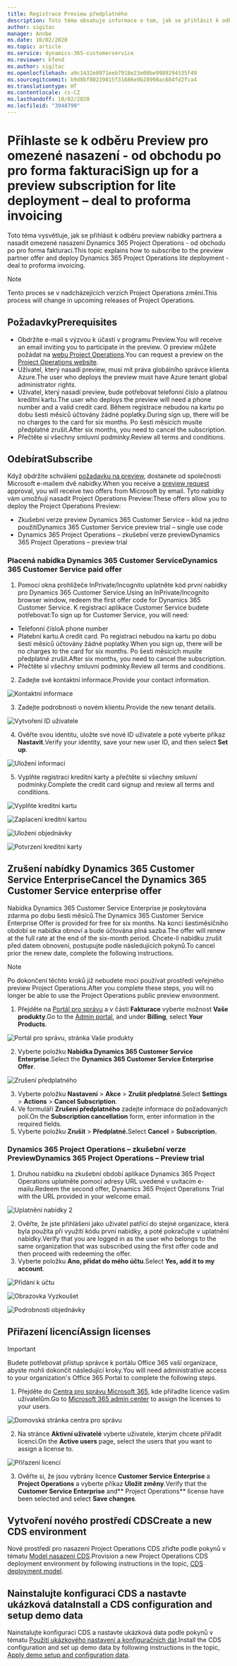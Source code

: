 ```yaml
---
title: Registrace Preview předplatného
description: Toto téma obsahuje informace o tom, jak se přihlásit k odběru a nasadit omezené nasazení Project Operations - od obchodu po pro forma fakturaci.
author: sigitac
manager: Annbe
ms.date: 10/02/2020
ms.topic: article
ms.service: dynamics-365-customerservice
ms.reviewer: kfend
ms.author: sigitac
ms.openlocfilehash: a9c1432e8971eeb7918e23e00be9989294335f49
ms.sourcegitcommit: b9d8bf00239815f31686e9b28998ac684fd2fca4
ms.translationtype: HT
ms.contentlocale: cs-CZ
ms.lasthandoff: 10/02/2020
ms.locfileid: "3948799"
---
```

# <a name="sign-up-for-a-preview-subscription-for-lite-deployment--deal-to-proforma-invoicing"></a><span data-ttu-id="f55bf-103">Přihlaste se k odběru Preview pro omezené nasazení - od obchodu po pro forma fakturaci</span><span class="sxs-lookup"><span data-stu-id="f55bf-103">Sign up for a preview subscription for lite deployment – deal to proforma invoicing</span></span>

<span data-ttu-id="f55bf-104">Toto téma vysvětluje, jak se přihlásit k odběru preview nabídky partnera a nasadit omezené nasazení Dynamics 365 Project Operations - od obchodu po pro forma fakturaci.</span><span class="sxs-lookup"><span data-stu-id="f55bf-104">This topic explains how to subscribe to the preview partner offer and deploy Dynamics 365 Project Operations lite deployment - deal to proforma invoicing.</span></span>

> [!NOTE]
> <span data-ttu-id="f55bf-105">Tento proces se v nadcházejících verzích Project Operations změní.</span><span class="sxs-lookup"><span data-stu-id="f55bf-105">This process will change in upcoming releases of Project Operations.</span></span>

## <a name="prerequisites"></a><span data-ttu-id="f55bf-106">Požadavky</span><span class="sxs-lookup"><span data-stu-id="f55bf-106">Prerequisites</span></span>

- <span data-ttu-id="f55bf-107">Obdržíte e-mail s výzvou k účasti v programu Preview.</span><span class="sxs-lookup"><span data-stu-id="f55bf-107">You will receive an email inviting you to participate in the preview.</span></span> <span data-ttu-id="f55bf-108">O preview můžete požádat na [webu Project Operations](https://dynamics.microsoft.com/en-us/project-operations/overview/).</span><span class="sxs-lookup"><span data-stu-id="f55bf-108">You can request a preview on the [Project Operations website](https://dynamics.microsoft.com/en-us/project-operations/overview/).</span></span>
- <span data-ttu-id="f55bf-109">Uživatel, který nasadí preview, musí mít práva globálního správce klienta Azure.</span><span class="sxs-lookup"><span data-stu-id="f55bf-109">The user who deploys the preview must have Azure tenant global administrator rights.</span></span>
- <span data-ttu-id="f55bf-110">Uživatel, který nasadí preview, bude potřebovat telefonní číslo a platnou kreditní kartu.</span><span class="sxs-lookup"><span data-stu-id="f55bf-110">The user who deploys the preview will need a phone number and a valid credit card.</span></span> <span data-ttu-id="f55bf-111">Během registrace nebudou na kartu po dobu šesti měsíců účtovány žádné poplatky.</span><span class="sxs-lookup"><span data-stu-id="f55bf-111">During sign up, there will be no charges to the card for six months.</span></span> <span data-ttu-id="f55bf-112">Po šesti měsících musíte předplatné zrušit.</span><span class="sxs-lookup"><span data-stu-id="f55bf-112">After six months, you need to cancel the subscription.</span></span> 
- <span data-ttu-id="f55bf-113">Přečtěte si všechny smluvní podmínky.</span><span class="sxs-lookup"><span data-stu-id="f55bf-113">Review all terms and conditions.</span></span>

## <a name="subscribe"></a><span data-ttu-id="f55bf-114">Odebírat</span><span class="sxs-lookup"><span data-stu-id="f55bf-114">Subscribe</span></span>

<span data-ttu-id="f55bf-115">Když obdržíte schválení [požadavku na preview](https://forms.office.com/FormsPro/Pages/ResponsePage.aspx?id=v4j5cvGGr0GRqy180BHbR56j8lZs0FdAvwT75_WNFyxUMkRDV1NYQU5TNjE2VjhKOVBUNVg2R0s1NC4u), dostanete od společnosti Microsoft e-mailem dvě nabídky.</span><span class="sxs-lookup"><span data-stu-id="f55bf-115">When you receive a [preview request](https://forms.office.com/FormsPro/Pages/ResponsePage.aspx?id=v4j5cvGGr0GRqy180BHbR56j8lZs0FdAvwT75_WNFyxUMkRDV1NYQU5TNjE2VjhKOVBUNVg2R0s1NC4u) approval, you will receive two offers from Microsoft by email.</span></span> <span data-ttu-id="f55bf-116">Tyto nabídky vám umožňují nasadit Project Operations Preview:</span><span class="sxs-lookup"><span data-stu-id="f55bf-116">These offers allow you to deploy the Project Operations Preview:</span></span>

- <span data-ttu-id="f55bf-117">Zkušební verze preview Dynamics 365 Customer Service – kód na jedno použití</span><span class="sxs-lookup"><span data-stu-id="f55bf-117">Dynamics 365 Customer Service preview trial – single use code</span></span>
- <span data-ttu-id="f55bf-118">Dynamics 365 Project Operations – zkušební verze preview</span><span class="sxs-lookup"><span data-stu-id="f55bf-118">Dynamics 365 Project Operations – preview trial</span></span>

### <a name="dynamics-365-customer-service-paid-offer"></a><span data-ttu-id="f55bf-119">Placená nabídka Dynamics 365 Customer Service</span><span class="sxs-lookup"><span data-stu-id="f55bf-119">Dynamics 365 Customer Service paid offer</span></span>

1. <span data-ttu-id="f55bf-120">Pomocí okna prohlížeče InPrivate/Incognito uplatněte kód první nabídky pro Dynamics 365 Customer Service.</span><span class="sxs-lookup"><span data-stu-id="f55bf-120">Using an InPrivate/Incognito browser window, redeem the first offer code for Dynamics 365 Customer Service.</span></span> <span data-ttu-id="f55bf-121">K registraci aplikace Customer Service budete potřebovat:</span><span class="sxs-lookup"><span data-stu-id="f55bf-121">To sign up for Customer Service, you will need:</span></span>

- <span data-ttu-id="f55bf-122">Telefonní číslo</span><span class="sxs-lookup"><span data-stu-id="f55bf-122">A phone number</span></span>
- <span data-ttu-id="f55bf-123">Platební kartu.</span><span class="sxs-lookup"><span data-stu-id="f55bf-123">A credit card.</span></span> <span data-ttu-id="f55bf-124">Po registraci nebudou na kartu po dobu šesti měsíců účtovány žádné poplatky.</span><span class="sxs-lookup"><span data-stu-id="f55bf-124">When you sign up, there will be no charges to the card for six months.</span></span> <span data-ttu-id="f55bf-125">Po šesti měsících musíte předplatné zrušit.</span><span class="sxs-lookup"><span data-stu-id="f55bf-125">After six months, you need to cancel the subscription.</span></span>
- <span data-ttu-id="f55bf-126">Přečtěte si všechny smluvní podmínky.</span><span class="sxs-lookup"><span data-stu-id="f55bf-126">Review all terms and conditions.</span></span>

2. <span data-ttu-id="f55bf-127">Zadejte své kontaktní informace.</span><span class="sxs-lookup"><span data-stu-id="f55bf-127">Provide your contact information.</span></span>

![Kontaktní informace](./media/1ContactInformation.png)

3. <span data-ttu-id="f55bf-129">Zadejte podrobnosti o novém klientu.</span><span class="sxs-lookup"><span data-stu-id="f55bf-129">Provide the new tenant details.</span></span>

![Vytvoření ID uživatele](./media/2CreateUserID.png)

4. <span data-ttu-id="f55bf-131">Ověřte svou identitu, uložte své nové ID uživatele a poté vyberte příkaz **Nastavit**.</span><span class="sxs-lookup"><span data-stu-id="f55bf-131">Verify your identity, save your new user ID, and then select **Set up**.</span></span>

![Uložení informací](./media/3SaveInfo.png)

5. <span data-ttu-id="f55bf-133">Vyplňte registraci kreditní karty a přečtěte si všechny smluvní podmínky.</span><span class="sxs-lookup"><span data-stu-id="f55bf-133">Complete the credit card signup and review all terms and conditions.</span></span> 

![Vyplňte kreditní kartu](./media/4CompleteCreditCard.png)

![Zaplacení kreditní kartou](./media/5CreditCardCheckout.png)

![Uložení objednávky](./media/6SaveOrder.png)

![Potvrzení kreditní karty](./media/7Confirmation.png)

## <a name="cancel-the-dynamics-365-customer-service-enterprise-offer"></a><span data-ttu-id="f55bf-138">Zrušení nabídky Dynamics 365 Customer Service Enterprise</span><span class="sxs-lookup"><span data-stu-id="f55bf-138">Cancel the Dynamics 365 Customer Service enterprise offer</span></span>

<span data-ttu-id="f55bf-139">Nabídka Dynamics 365 Customer Service Enterprise je poskytována zdarma po dobu šesti měsíců.</span><span class="sxs-lookup"><span data-stu-id="f55bf-139">The Dynamics 365 Customer Service Enterprise Offer is provided for free for six months.</span></span> <span data-ttu-id="f55bf-140">Na konci šestiměsíčního období se nabídka obnoví a bude účtována plná sazba.</span><span class="sxs-lookup"><span data-stu-id="f55bf-140">The offer will renew at the full rate at the end of the six-month period.</span></span> <span data-ttu-id="f55bf-141">Chcete-li nabídku zrušit před datem obnovení, postupujte podle následujících pokynů.</span><span class="sxs-lookup"><span data-stu-id="f55bf-141">To cancel prior the renew date, complete the following instructions.</span></span> 

> [!NOTE]
> <span data-ttu-id="f55bf-142">Po dokončení těchto kroků již nebudete moci používat prostředí veřejného preview Project Operations.</span><span class="sxs-lookup"><span data-stu-id="f55bf-142">After you complete these steps, you will no longer be able to use the Project Operations public preview environment.</span></span>

1. <span data-ttu-id="f55bf-143">Přejděte na [Portál pro správu](https://admin.microsoft.com/) a v části **Fakturace** vyberte možnost **Vaše produkty**.</span><span class="sxs-lookup"><span data-stu-id="f55bf-143">Go to the [Admin portal](https://admin.microsoft.com/), and under **Billing**, select **Your Products**.</span></span>

![Portál pro správu, stránka Vaše produkty](./media/8AdminPortal.png)

2. <span data-ttu-id="f55bf-145">Vyberte položku **Nabídka Dynamics 365 Customer Service Enterprise**.</span><span class="sxs-lookup"><span data-stu-id="f55bf-145">Select the **Dynamics 365 Customer Service Enterprise Offer**.</span></span>

![Zrušení předplatného](./media/9CancelSubscription.png)

3. <span data-ttu-id="f55bf-147">Vyberte položku **Nastavení** > **Akce** > **Zrušit předplatné**.</span><span class="sxs-lookup"><span data-stu-id="f55bf-147">Select **Settings** > **Actions** > **Cancel Subscription**.</span></span>
4. <span data-ttu-id="f55bf-148">Ve formuláři **Zrušení předplatného** zadejte informace do požadovaných polí.</span><span class="sxs-lookup"><span data-stu-id="f55bf-148">On the **Subscription cancellation** form, enter information in the required fields.</span></span>
5. <span data-ttu-id="f55bf-149">Vyberte položku **Zrušit** > **Předplatné.**</span><span class="sxs-lookup"><span data-stu-id="f55bf-149">Select **Cancel** > **Subscription.**</span></span>

### <a name="dynamics-365-project-operations--preview-trial"></a><span data-ttu-id="f55bf-150">Dynamics 365 Project Operations – zkušební verze Preview</span><span class="sxs-lookup"><span data-stu-id="f55bf-150">Dynamics 365 Project Operations – Preview trial</span></span>

1. <span data-ttu-id="f55bf-151">Druhou nabídku na zkušební období aplikace Dynamics 365 Project Operations uplatněte pomocí adresy URL uvedené v uvítacím e-mailu.</span><span class="sxs-lookup"><span data-stu-id="f55bf-151">Redeem the second offer, Dynamics 365 Project Operations Trial with the URL provided in your welcome email.</span></span>

![Uplatnění nabídky 2](./media/10RedeemOffer2.png)

2. <span data-ttu-id="f55bf-153">Ověřte, že jste přihlášeni jako uživatel patřící do stejné organizace, která byla použita při využití kódu první nabídky, a poté pokračujte v uplatnění nabídky.</span><span class="sxs-lookup"><span data-stu-id="f55bf-153">Verify that you are logged in as the user who belongs to the same organization that was subscribed using the first offer code and then proceed with redeeming the offer.</span></span> 
3. <span data-ttu-id="f55bf-154">Vyberte položku **Ano, přidat do mého účtu**.</span><span class="sxs-lookup"><span data-stu-id="f55bf-154">Select **Yes, add it to my account**.</span></span>

![Přidání k účtu](./media/11AddToAccount.png)

![Obrazovka Vyzkoušet](./media/12TryNow.png)

![Podrobnosti objednávky](./media/13Confirmation.png)

## <a name="assign-licenses"></a><span data-ttu-id="f55bf-158">Přiřazení licencí</span><span class="sxs-lookup"><span data-stu-id="f55bf-158">Assign licenses</span></span>

> [!IMPORTANT]
> <span data-ttu-id="f55bf-159">Budete potřebovat přístup správce k portálu Office 365 vaší organizace, abyste mohli dokončit následující kroky.</span><span class="sxs-lookup"><span data-stu-id="f55bf-159">You will need administrative access to your organization's Office 365 Portal to complete the following steps.</span></span>

1. <span data-ttu-id="f55bf-160">Přejděte do [Centra pro správu Microsoft 365](https://portal.office.com/), kde přiřadíte licence vašim uživatelům.</span><span class="sxs-lookup"><span data-stu-id="f55bf-160">Go to [Microsoft 365 admin center](https://portal.office.com/) to assign the licenses to your users.</span></span>

![Domovská stránka centra pro správu](./media/14AdminPortal.png)

2. <span data-ttu-id="f55bf-162">Na stránce **Aktivní uživatelé** vyberte uživatele, kterým chcete přiřadit licenci.</span><span class="sxs-lookup"><span data-stu-id="f55bf-162">On the **Active users** page, select the users that you want to assign a license to.</span></span>

![Přiřazení licencí](./media/15AssignLicenses.png)

3. <span data-ttu-id="f55bf-164">Ověřte si, že jsou vybrány licence **Customer Service Enterprise** a **Project Operations** a vyberte příkaz **Uložit změny**.</span><span class="sxs-lookup"><span data-stu-id="f55bf-164">Verify that the **Customer Service Enterprise** and\*\* Project Operations\*\* license have been selected and select **Save changes**.</span></span>

## <a name="create-a-new-cds-environment"></a><span data-ttu-id="f55bf-165">Vytvoření nového prostředí CDS</span><span class="sxs-lookup"><span data-stu-id="f55bf-165">Create a new CDS environment</span></span>

<span data-ttu-id="f55bf-166">Nové prostředí pro nasazení Project Operations CDS zřiďte podle pokynů v tématu [Model nasazení CDS](lite-deployment.md).</span><span class="sxs-lookup"><span data-stu-id="f55bf-166">Provision a new Project Operations CDS deployment environment by following instructions in the topic, [CDS deployment model](lite-deployment.md).</span></span>

## <a name="install-a-cds-configuration-and-setup-demo-data"></a><span data-ttu-id="f55bf-167">Nainstalujte konfiguraci CDS a nastavte ukázková data</span><span class="sxs-lookup"><span data-stu-id="f55bf-167">Install a CDS configuration and setup demo data</span></span>

<span data-ttu-id="f55bf-168">Nainstalujte konfiguraci CDS a nastavte ukázková data podle pokynů v tématu [Použití ukázkového nastavení a konfiguračních dat](lite-apply-demo-setup-config-data.md).</span><span class="sxs-lookup"><span data-stu-id="f55bf-168">Install the CDS configuration and set up demo data by following instructions in the topic, [Apply demo setup and configuration data](lite-apply-demo-setup-config-data.md).</span></span>
